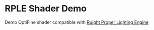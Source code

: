 # RPLE Shader Demo

Demo OptiFine shader compatible with [Ruight Proper Lighting Engine](https://github.com/FalsePattern/RightProperLightingEngine)
